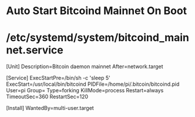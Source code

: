# Auto Start Bitcoind Mainnet On Boot
# /etc/systemd/system/bitcoind_mainnet.service

[Unit]
Description=Bitcoin daemon mainnet
After=network.target

[Service]
ExecStartPre=/bin/sh -c 'sleep 5'
ExecStart=/usr/local/bin/bitcoind
PIDFile=/home/pi/.bitcoin/bitcoind.pid
User=pi
Group=
Type=forking
KillMode=process
Restart=always
TimeoutSec=360
RestartSec=120

[Install]
WantedBy=multi-user.target
